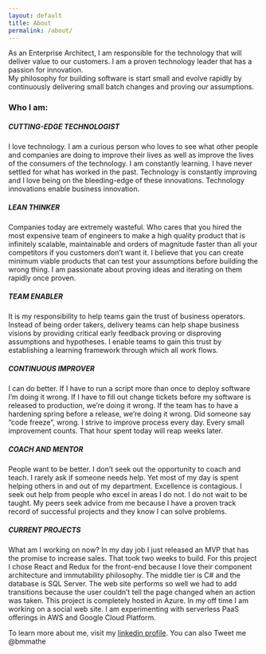 ```yaml
---
layout: default
title: About
permalink: /about/
---
```


As an Enterprise Architect, I am responsible for the technology that will deliver value to our customers.  I am a proven technology leader that has a passion for innovation.  
My philosophy for building software is start small and evolve rapidly by continuously delivering small batch changes and proving our assumptions.  

### Who I am: 

##### CUTTING-EDGE TECHNOLOGIST

I love technology.  I am a curious person who loves to see what other people and companies are doing to improve their lives as well as improve the lives of the consumers of the technology.  I am constantly learning.  I have never settled for what has worked in the past.  Technology is constantly improving and I love being on the bleeding-edge of these innovations.  Technology innovations enable business innovation.

##### LEAN THINKER 

Companies today are extremely wasteful.  Who cares that you hired the most expensive team of engineers to make a high quality product that is infinitely scalable, maintainable and orders of magnitude faster than all your competitors if you customers don’t want it.  I believe that you can create minimum viable products that can test your assumptions before building the wrong thing.  I am passionate about proving ideas and iterating on them rapidly once proven.

##### TEAM ENABLER 

It is my responsibility to help teams gain the trust of business operators.  Instead of being order takers, delivery teams can help shape business visions by providing critical early feedback proving or disproving assumptions and hypotheses.  I enable teams to gain this trust by establishing a learning framework through which all work flows.

##### CONTINUOUS IMPROVER 

I can do better.  If I have to run a script more than once to deploy software I’m doing it wrong.  If I have to fill out change tickets before my software is released to production, we’re doing it wrong.  If the team has to have a hardening spring before a release, we’re doing it wrong.  Did someone say “code freeze”, wrong.  I strive to improve process every day.  Every small improvement counts.  That hour spent today will reap weeks later.

##### COACH AND MENTOR  

People want to be better.  I don’t seek out the opportunity to coach and teach.  I rarely ask if someone needs help.  Yet most of my day is spent helping others in and out of my department.  Excellence is contagious.  I seek out help from people who excel in areas I do not.  I do not wait to be taught.  My peers seek advice from me because I have a proven track record of successful projects and they know I can solve problems.  

##### CURRENT PROJECTS
What am I working on now?  In my day job I just released an MVP that has the promise to increase sales.  That took two weeks to build.  For this project I chose React and Redux for the front-end because I love their component architecture and immutability philosophy.  The middle tier is C# and the database is SQL Server. The web site performs so well we had to add transitions because the user couldn’t tell the page changed when an action was taken.  This project is completely hosted in Azure.
In my off time I am working on a social web site.  I am experimenting with serverless PaaS offerings in AWS and Google Cloud Platform.
 
To learn more about me, visit my [linkedin profile](https://www.linkedin.com/in/brett-mathe-3b03784).
You can also Tweet me @bmmathe